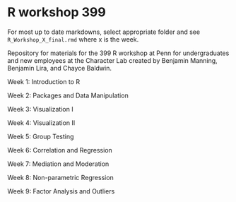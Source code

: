 # R workshop 399

For most up to date markdowns, select appropriate folder and see `R_Workshop_X_final.rmd` where x is the week.

Repository for materials for the 399 R workshop at Penn for undergraduates and new employees at the Character Lab created by Benjamin Manning, Benjamin Lira, and Chayce Baldwin.

Week 1: Introduction to R

Week 2: Packages and Data Manipulation

Week 3: Visualization I

Week 4: Visualization II

Week 5: Group Testing

Week 6: Correlation and Regression

Week 7: Mediation and Moderation

Week 8: Non-parametric Regression

Week 9: Factor Analysis and Outliers